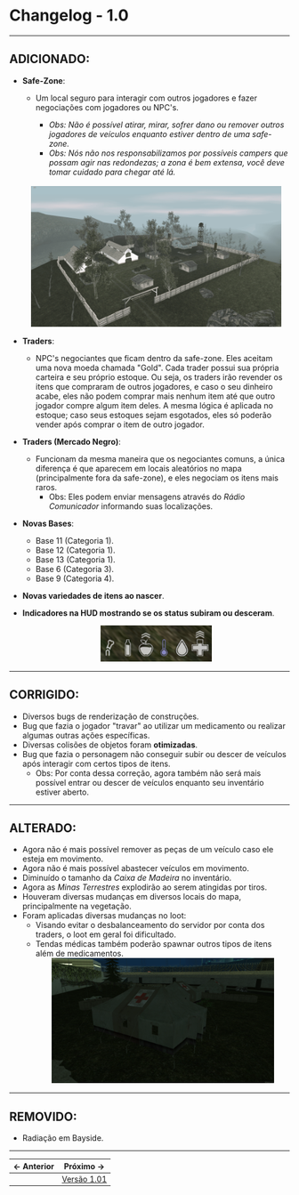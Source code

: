 # Changelog - 1.0
---

## **ADICIONADO**:

- **Safe-Zone**:

  - Um local seguro para interagir com outros jogadores e fazer negociações com jogadores ou NPC's.

    - _Obs: Não é possível atirar, mirar, sofrer dano ou remover outros jogadores de veículos enquanto estiver dentro de uma safe-zone._
    - _Obs: Nós não nos responsabilizamos por possíveis campers que possam agir nas redondezas; a zona é bem extensa, você deve tomar cuidado para chegar até lá._

  <br>

  <div align="center">
    <img src="./images/1.png" width=450 alt="Imagem da safe-zone"/>
  <div/>

- **Traders**:

  - NPC's negociantes que ficam dentro da safe-zone. Eles aceitam uma nova moeda chamada "Gold".
    Cada trader possui sua própria carteira e seu próprio estoque. Ou seja, os traders irão revender os itens que compraram de outros jogadores, e caso o seu dinheiro acabe, eles não podem comprar mais nenhum item até que outro jogador compre algum item deles. A mesma lógica é aplicada no estoque; caso seus estoques sejam esgotados, eles só poderão vender após comprar o item de outro jogador.

- **Traders (Mercado Negro)**:

  - Funcionam da mesma maneira que os negociantes comuns, a única diferença é que aparecem em locais aleatórios no mapa (principalmente fora da safe-zone), e eles negociam os itens mais raros.
    - Obs: Eles podem enviar mensagens através do *Rádio Comunicador* informando suas localizações.

- **Novas Bases**:

  - Base 11 (Categoria 1).
  - Base 12 (Categoria 1).
  - Base 13 (Categoria 1).
  - Base 6 (Categoria 3).
  - Base 9 (Categoria 4).

- **Novas variedades de itens ao nascer**.
- **Indicadores na HUD mostrando se os status subiram ou desceram**.
  <div align="center">
    <img src="./images/hud_stats.png" width=200 alt="Imagem da safe-zone"/>
  <div/>

---

## **CORRIGIDO**:

- Diversos bugs de renderização de construções.
- Bug que fazia o jogador "travar" ao utilizar um medicamento ou realizar algumas outras ações específicas.
- Diversas colisões de objetos foram **otimizadas**.
- Bug que fazia o personagem não conseguir subir ou descer de veículos após interagir com certos tipos de itens.
  - Obs: Por conta dessa correção, agora também não será mais possível entrar ou descer de veículos enquanto seu inventário estiver aberto.

---

## **ALTERADO**:

- Agora não é mais possível remover as peças de um veículo caso ele esteja em movimento.
- Agora não é mais possível abastecer veículos em movimento.
- Diminuído o tamanho da _Caixa de Madeira_ no inventário.
- Agora as _Minas Terrestres_ explodirão ao serem atingidas por tiros.
- Houveram diversas mudanças em diversos locais do mapa, principalmente na vegetação.
- Foram aplicadas diversas mudanças no loot:
  - Visando evitar o desbalanceamento do servidor por conta dos traders, o loot em geral foi dificultado.
  - Tendas médicas também poderão spawnar outros tipos de itens além de medicamentos.
    <div align="center">
      <img src="./images/mta-screen_2022-03-31_16-05-36.png" width=400 alt="Imagem da safe-zone"/>
    <div/>
---

## **REMOVIDO**:

- Radiação em Bayside.

---

← Anterior             |  Próximo →
:-------------------------:|:-------------------------:
|  | [Versão 1.01](https://stoneagemta.com/dayz-releases/1.01)

